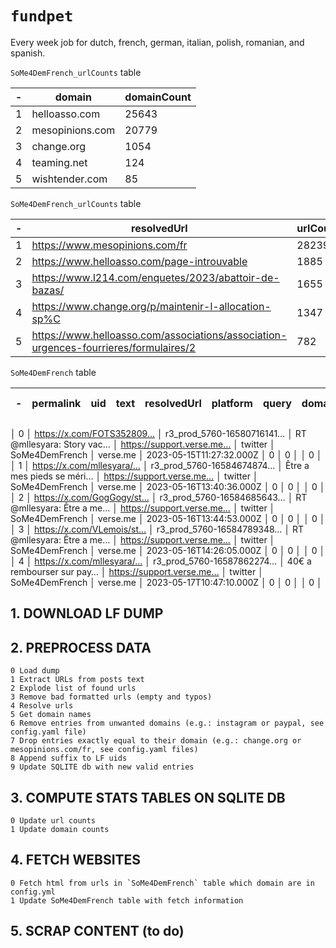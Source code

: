 # `fundpet`

Every week job for dutch, french,  german, italian, polish, romanian, and spanish.

`SoMe4DemFrench_urlCounts` table

| - | domain          | domainCount |
|---| --------------- | ----------- |
| 1 | helloasso.com   | 25643       |
| 2 | mesopinions.com | 20779       |
| 3 | change.org      | 1054        |
| 4 | teaming.net     | 124         |
| 5 | wishtender.com  | 85          |

`SoMe4DemFrench_urlCounts` table

| - | resolvedUrl                                                                            | urlCount |
|---| -------------------------------------------------------------------------------------- | -------- |
| 1 | https://www.mesopinions.com/fr                                                         | 28239    |
| 2 | https://www.helloasso.com/page-introuvable                                             | 1885     |
| 3 | https://www.l214.com/enquetes/2023/abattoir-de-bazas/                                  | 1655     |
| 4 | https://www.change.org/p/maintenir-l-allocation-sp%C                                   | 1347     |
| 5 | https://www.helloasso.com/associations/association-urgences-fourrieres/formulaires/2   | 782      |

`SoMe4DemFrench` table

| - | permalink                 | uid                       | text                      | resolvedUrl               | platform | query          | domain   | date                     | fetched | fetchDate | -htmlPath | scrapped |
| - | ------------------------- | ------------------------- | ------------------------- | ------------------------- | -------- | -------------- | -------- | ------------------------ | ------- | --------- | -------- | --------- |
│ 0 │ https://x.com/FOTS352809… │ r3_prod_5760-16580716141… │ RT @mllesyara: Story vac… │ https://support.verse.me… │ twitter  │ SoMe4DemFrench │ verse.me │ 2023-05-15T11:27:32.000Z │ 0       │ 0         │ <empty>  │ 0         │
│ 1 │ https://x.com/mllesyara/… │ r3_prod_5760-16584674874… │ Être a mes pieds se méri… │ https://support.verse.me… │ twitter  │ SoMe4DemFrench │ verse.me │ 2023-05-16T13:40:36.000Z │ 0       │ 0         │ <empty>  │ 0         │
│ 2 │ https://x.com/GogGogy/st… │ r3_prod_5760-16584685643… │ RT @mllesyara: Être a me… │ https://support.verse.me… │ twitter  │ SoMe4DemFrench │ verse.me │ 2023-05-16T13:44:53.000Z │ 0       │ 0         │ <empty>  │ 0         │
│ 3 │ https://x.com/VLemois/st… │ r3_prod_5760-16584789348… │ RT @mllesyara: Être a me… │ https://support.verse.me… │ twitter  │ SoMe4DemFrench │ verse.me │ 2023-05-16T14:26:05.000Z │ 0       │ 0         │ <empty>  │ 0         │
│ 4 │ https://x.com/mllesyara/… │ r3_prod_5760-16587862274… │ 40€ a rembourser sur pay… │ https://support.verse.me… │ twitter  │ SoMe4DemFrench │ verse.me │ 2023-05-17T10:47:10.000Z │ 0       │ 0         │ <empty>  │ 0         │



## 1. DOWNLOAD LF DUMP

## 2. PREPROCESS DATA
 
```
0 Load dump
1 Extract URLs from posts text
2 Explode list of found urls
3 Remove bad formatted urls (empty and typos)
4 Resolve urls
5 Get domain names
6 Remove entries from unwanted domains (e.g.: instagram or paypal, see config.yaml file)
7 Drop entries exactly equal to their domain (e.g.: change.org or mesopinions.com/fr, see config.yaml files)
8 Append suffix to LF uids
9 Update SQLITE db with new valid entries
```

## 3. COMPUTE STATS TABLES ON SQLITE DB

```
0 Update url counts
1 Update domain counts
```

## 4. FETCH WEBSITES


```
0 Fetch html from urls in `SoMe4DemFrench` table which domain are in config.yml
1 Update SoMe4DemFrench table with fetch information
```
## 5. SCRAP CONTENT (to do)

